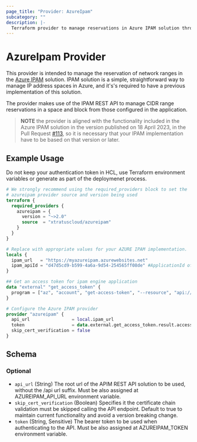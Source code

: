 ```yaml
---
page_title: "Provider: AzureIpam"
subcategory: ""
description: |-
  Terraform provider to manage reservations in Azure IPAM solution through REST API.
---
```


# AzureIpam Provider

This provider is intended to manage the reservation of network ranges in the [Azure IPAM](https://github.com/Azure/ipam) solution. IPAM solution is a simple, straightforward way to manage IP address spaces in Azure, and it's's required to have a previous implementation of this solution.

The provider makes use of the IPAM REST API to manage CIDR range reservations in a space and block from those configured in the application.

> **NOTE** the provider is aligned with the functionality included in the Azure IPAM solution in the version published on 18 April 2023, in the Pull Request [#113](https://github.com/Azure/ipam/pull/113), so it is necessary that your IPAM implementation have to be based on that version or later.

## Example Usage

Do not keep your authentication token in HCL, use Terraform environment variables or generate as part of the deploymenet process.

```terraform
# We strongly recommend using the required_providers block to set the
# azureipam provider source and version being used
terraform {
  required_providers {
    azureipam = {
      version = "~>2.0"
      source  = "xtratuscloud/azureipam"
    }
  }
}

# Replace with appropriate values for your AZURE IPAM implementation. 
locals {
  ipam_url   = "https://myazureipam.azurewebsites.net"
  ipam_apiId = "d47d5cd9-b599-4a6a-9d54-254565ff08de" #ApplicationId of the Engine Azure AD Application, see also the [IPAM deployment documentation](https://github.com/Azure/ipam/tree/main/docs/deployment)
}

## Get an access token for ipam engine application
data "external" "get_access_token" {
  program = ["az", "account", "get-access-token", "--resource", "api://${local.ipam_apiId}", "--query", "{accessToken:accessToken}"]
}

# Configure the Azure IPAM provider
provider "azureipam" {
  api_url                = local.ipam_url
  token                  = data.external.get_access_token.result.accessToken
  skip_cert_verification = false
}
```

<!-- schema generated by tfplugindocs -->
## Schema

### Optional

- `api_url` (String) The root url of the APIM REST API solution to be used, without the /api url suffix. Must be also assigned at AZUREIPAM_API_URL environment variable.
- `skip_cert_verification` (Boolean) Specifies it the certificate chain validation must be skipped calling the API endpoint. Default to true to maintain current functionality and avoid a version breaking change.
- `token` (String, Sensitive) The bearer token to be used when authenticating to the API. Must be also assigned at AZUREIPAM_TOKEN environment variable.
